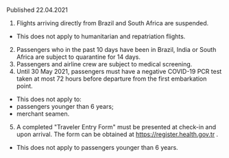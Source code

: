 Published 22.04.2021
1. Flights arriving directly from Brazil and South Africa are suspended.
- This does not apply to humanitarian and repatriation flights.
2. Passengers who in the past 10 days have been in Brazil, India or South Africa are subject to quarantine for 14 days.
3. Passengers and airline crew are subject to medical screening.
4. Until 30 May 2021, passengers must have a negative COVID-19 PCR test taken at most 72 hours before departure from the first embarkation point.
- This does not apply to:
- passengers younger than 6 years;
- merchant seamen.
5. A completed "Traveler Entry Form" must be presented at check-in and upon arrival. The form can be obtained at <a href="https://register.health.gov.tr">https://register.health.gov.tr</a> .
 - This does not apply to passengers younger than 6 years.

